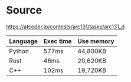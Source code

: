 # Source
https://atcoder.jp/contests/arc131/tasks/arc131_d

|  Language  |  Exec time  |  Use memory  |
| ----       | ----        | ----         |
|  Python    |  577ms      |  44,800KB    |
|  Rust      |  46ms       |  20,620KB    |
|  C++       |  102ms      |  19,720KB    |
